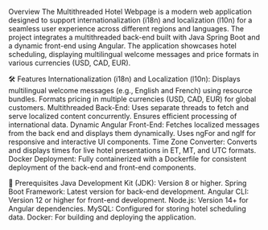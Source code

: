 Overview
The Multithreaded Hotel Webpage is a modern web application designed to support internationalization (i18n) 
and localization (l10n) for a seamless user experience across different regions and languages. The project 
integrates a multithreaded back-end built with Java Spring Boot and a dynamic front-end using Angular. 
The application showcases hotel scheduling, displaying multilingual welcome messages and price formats in 
various currencies (USD, CAD, EUR).

🛠️ Features
Internationalization (i18n) and Localization (l10n):
Displays multilingual welcome messages (e.g., English and French) using resource bundles.
Formats pricing in multiple currencies (USD, CAD, EUR) for global customers.
Multithreaded Back-End:
Uses separate threads to fetch and serve localized content concurrently.
Ensures efficient processing of international data.
Dynamic Angular Front-End:
Fetches localized messages from the back end and displays them dynamically.
Uses ngFor and ngIf for responsive and interactive UI components.
Time Zone Converter:
Converts and displays times for live hotel presentations in ET, MT, and UTC formats.
Docker Deployment:
Fully containerized with a Dockerfile for consistent deployment of the back-end and front-end components.

🚀 Prerequisites
Java Development Kit (JDK): Version 8 or higher.
Spring Boot Framework: Latest version for back-end development.
Angular CLI: Version 12 or higher for front-end development.
Node.js: Version 14+ for Angular dependencies.
MySQL: Configured for storing hotel scheduling data.
Docker: For building and deploying the application.
